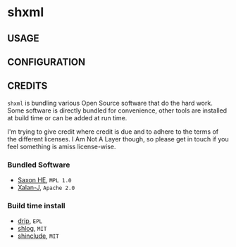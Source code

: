 # shxml

<!-- BEGIN-BANNER -f "standard" -w "\`\`\`" "The last XML CLI you'll need\n\`\`\`" "shxml" -->
<!-- END-BANNER -->

<!-- BEGIN-MARKDOWN-TOC -->
<!-- END-MARKDOWN-TOC -->

## USAGE

<!-- BEGIN-EVAL ./bin/shxml --help |sed 's,^,    ,' -->
<!-- END-EVAL -->

## CONFIGURATION

<!-- BEGIN-RENDER lib/config.bash -->
<!-- END-RENDER -->

## CREDITS

`shxml` is bundling various Open Source software that do the hard
work. Some software is directly bundled for convenience, other tools
are installed at build time or can be added at run time.

I'm trying to give credit where credit is due and to adhere to the
terms of the different licenses. I Am Not A Layer though, so please
get in touch if you feel something is amiss license-wise.

### Bundled Software

* [Saxon HE](http://saxon.sourceforge.net/), `MPL 1.0`
* [Xalan-J](https://xml.apache.org/xalan-j), `Apache 2.0`

### Build time install

* [drip](https://github.com/ninjudd/drip), `EPL`
* [shlog](https://github.com/kba/tsht), `MIT`
* [shinclude](https://github.com/kba/shinclude), `MIT`
